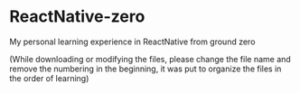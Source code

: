 # ReactNative-zero
My personal learning experience in ReactNative from ground zero

(While downloading or modifying the files, please change the file name and remove the numbering in the beginning, it was put to organize the files in the order of learning)
